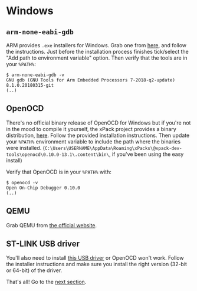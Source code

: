 # Windows

## `arm-none-eabi-gdb`

ARM provides `.exe` installers for Windows. Grab one from [here][gcc], and follow the instructions. Just before the installation process finishes tick/select the "Add path to environment variable" option. Then verify that the tools are in your `%PATH%`:

``` text
$ arm-none-eabi-gdb -v
GNU gdb (GNU Tools for Arm Embedded Processors 7-2018-q2-update) 8.1.0.20180315-git
(..)
```

[gcc]: https://developer.arm.com/open-source/gnu-toolchain/gnu-rm/downloads

## OpenOCD

There's no official binary release of OpenOCD for Windows but if you're not in the mood to compile it yourself, the xPack project provides a binary distribution, [here][openocd]. Follow the provided installation instructions. Then update your `%PATH%` environment variable to include the path where the binaries were installed. (`C:\Users\USERNAME\AppData\Roaming\xPacks\@xpack-dev-tools\openocd\0.10.0-13.1\.content\bin\`, if you've been using the easy install) 

[openocd]: https://xpack.github.io/openocd/

Verify that OpenOCD is in your `%PATH%` with:

``` text
$ openocd -v
Open On-Chip Debugger 0.10.0
(..)
```

## QEMU

Grab QEMU from [the official website][qemu].

[qemu]: https://www.qemu.org/download/#windows

## ST-LINK USB driver

You'll also need to install [this USB driver] or OpenOCD won't work. Follow the installer instructions and make sure you install the right version (32-bit or 64-bit) of the driver.

[this USB driver]: http://www.st.com/en/embedded-software/stsw-link009.html

That's all! Go to the [next section].

[next section]: verify.md
